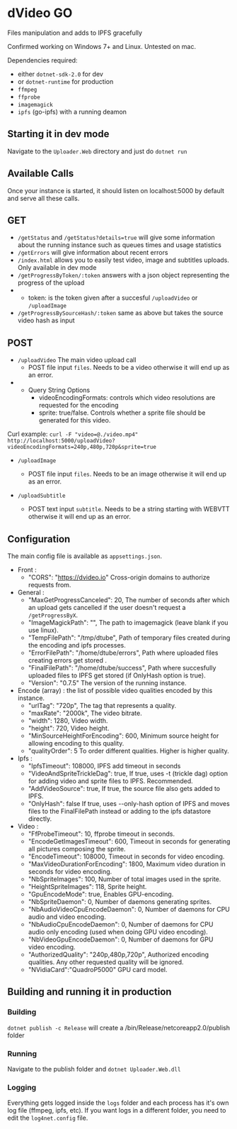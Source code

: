 # dVideo GO

Files manipulation and adds to IPFS gracefully

Confirmed working on Windows 7+ and Linux. Untested on mac.

Dependencies required:
* either `dotnet-sdk-2.0` for dev
* or `dotnet-runtime` for production
* `ffmpeg`
* `ffprobe`
* `imagemagick`
* `ipfs` (go-ipfs) with a running deamon

## Starting it in dev mode
Navigate to the `Uploader.Web` directory and just do `dotnet run`

## Available Calls
Once your instance is started, it should listen on localhost:5000 by default and serve all these calls.
## GET
* `/getStatus` and `/getStatus?details=true` will give some information about the running instance such as queues times and usage statistics
* `/getErrors` will give information about recent errors
* `/index.html` allows you to easily test video, image and subtitles uploads. Only available in dev mode
* `/getProgressByToken/:token` answers with a json object representing the progress of the upload
* * token: is the token given after a succesful `/uploadVideo` or `/uploadImage`
* `/getProgressBySourceHash/:token` same as above but takes the source video hash as input

## POST
* `/uploadVideo` The main video upload call
  * POST file input `files`. Needs to be a video otherwise it will end up as an error.
* * Query String Options
    * videoEncodingFormats: controls which video resolutions are requested for the encoding
    * sprite: true/false. Controls whether a sprite file should be generated for this video.

Curl example: ``curl -F "video=@./video.mp4"  http://localhost:5000/uploadVideo?videoEncodingFormats=240p,480p,720p&sprite=true``

* `/uploadImage`
  * POST file input `files`. Needs to be an image otherwise it will end up as an error.

* `/uploadSubtitle`
  * POST text input `subtitle`. Needs to be a string starting with WEBVTT otherwise it will end up as an error.

## Configuration
The main config file is available as `appsettings.json`.

* Front :
  * "CORS": "https://dvideo.io"					Cross-origin domains to authorize requests from.
* General :
  * "MaxGetProgressCanceled": 20,				The number of seconds after which an upload gets cancelled if the user doesn't request a `/getProgressByX`.
  * "ImageMagickPath": "",						The path to imagemagick (leave blank if you use linux).
  * "TempFilePath": "/tmp/dtube",		Path of temporary files created during the encoding and ipfs processes.
  * "ErrorFilePath": "/home/dtube/errors",	Path where uploaded files creating errors get stored .
  * "FinalFilePath": "/home/dtube/success",	Path where succesfully uploaded files to IPFS get stored (if OnlyHash option is true).
  * "Version": "0.7.5"							The version of the running instance.
* Encode (array) : the list of possible video qualities encoded by this instance.
  * "urlTag": "720p",							The tag that represents a quality.
  * "maxRate": "2000k",						The video bitrate.
  * "width": 1280,							Video width.
  * "height": 720,							Video height.
  * "MinSourceHeightForEncoding": 600,		Minimum source height for allowing encoding to this quality.
  * "qualityOrder": 5							To order different qualities. Higher is higher quality.
* Ipfs :
  * "IpfsTimeout": 108000,						IPFS add timeout in seconds
  * "VideoAndSpriteTrickleDag": true,			If true, uses -t (trickle dag) option for adding video and sprite files to IPFS. Recommended.
  * "AddVideoSource": true,						If true, the source file also gets added to IPFS.
  * "OnlyHash": false							If true, uses --only-hash option of IPFS and moves files to the FinalFilePath instead or adding to the ipfs datastore directly.
* Video :
  * "FfProbeTimeout": 10,						ffprobe timeout in seconds.
  * "EncodeGetImagesTimeout": 600,				Timeout in seconds for generating all pictures composing the sprite.
  * "EncodeTimeout": 108000,					Timeout in seconds for video encoding.
  * "MaxVideoDurationForEncoding": 1800,		Maximum video duration in seconds for video encoding.
  * "NbSpriteImages": 100,						Number of total images used in the sprite.
  * "HeightSpriteImages": 118,					Sprite height.
  * "GpuEncodeMode": true,						Enables GPU-encoding.
  * "NbSpriteDaemon": 0,						Number of daemons generating sprites.
  * "NbAudioVideoCpuEncodeDaemon": 0,			Number of daemons for CPU audio and video encoding.
  * "NbAudioCpuEncodeDaemon": 0,				Number of daemons for CPU audio only encoding (used when doing GPU video encoding).
  * "NbVideoGpuEncodeDaemon": 0,				Number of daemons for GPU video encoding.
  * "AuthorizedQuality": "240p,480p,720p",				Authorized encoding qualities. Any other requested quality will be ignored.
  * "NVidiaCard":"QuadroP5000"					GPU card model.

## Building and running it in production

### Building

`dotnet publish -c Release` will create a /bin/Release/netcoreapp2.0/publish folder

### Running

Navigate to the publish folder and `dotnet Uploader.Web.dll`

### Logging

Everything gets logged inside the `logs` folder and each process has it's own log file (ffmpeg, ipfs, etc). If you want logs in a different folder, you need to edit the `log4net.config` file.
